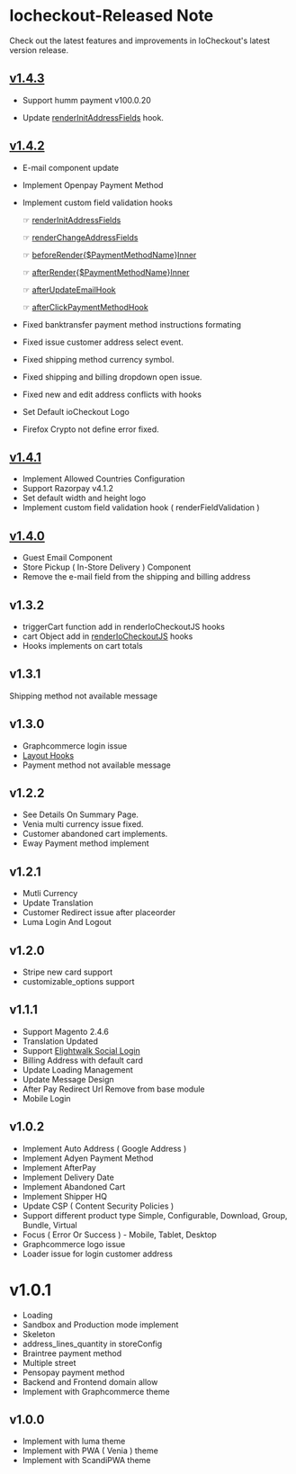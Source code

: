 # Iocheckout-Released Note

Check out the latest features and improvements in IoCheckout's latest version release.
## [v1.4.3](https://www.iocheckout.com/blog/implement-iocheckout-143)

- Support humm payment v100.0.20

- Update [renderInitAddressFields](https://www.iocheckout.com/blog/render-initaddress-fields-hook-in-iocheckout-process) hook.

## [ v1.4.2](https://www.iocheckout.com/blog/implement-iocheckout-142)
- E-mail component update
- Implement Openpay Payment Method
- Implement custom field validation hooks

  ☞ [renderInitAddressFields](https://www.iocheckout.com/blog/render-initaddress-fields-hook-in-iocheckout-process)

  ☞ [renderChangeAddressFields](https://www.iocheckout.com/blog/render-change-address-fields-hook)

  ☞ [beforeRender{$PaymentMethodName}Inner](https://www.iocheckout.com/blog/a-guide-to-before-rendepaymentmethodname-inner-hook)

  ☞ [afterRender{$PaymentMethodName}Inner](https://www.iocheckout.com/blog/integrating-after-renderpaymentmethodname-inner-hooks)

  ☞ [afterUpdateEmailHook](https://www.iocheckout.com/blog/after-update-email-hook-in-iocheckout-process)

  ☞ [afterClickPaymentMethodHook](https://www.iocheckout.com/blog/after-click-payment-method-hook)

- Fixed banktransfer payment method instructions formating
- Fixed issue customer address select event.
- Fixed shipping method currency symbol.
- Fixed shipping and billing dropdown open issue.
- Fixed new and edit address conflicts with hooks
- Set Default ioCheckout Logo
- Firefox Crypto not define error fixed.

## [v1.4.1](https://www.iocheckout.com/blog/implement-iocheckout-141)
- Implement Allowed Countries Configuration
- Support Razorpay v4.1.2
- Set default width and height logo
- Implement custom field validation hook ( renderFieldValidation )

## [v1.4.0](https://www.iocheckout.com/blog/implement-iocheckout-140)
- Guest Email Component
- Store Pickup ( In-Store Delivery ) Component
- Remove the e-mail field from the shipping and billing address

## v1.3.2
- triggerCart function add in renderIoCheckoutJS hooks
- cart Object add in [renderIoCheckoutJS](https://www.iocheckout.com/blog/use-of-iocheckout-renderiocheckoutjs-hooks-in-scandipwa) hooks
- Hooks implements on cart totals

## v1.3.1
Shipping method not available message

## v1.3.0
- Graphcommerce login issue
- [Layout Hooks](https://www.iocheckout.com/blog/use-of-iocheckout-layout-hooks-in-scandipwa)
- Payment method not available message

## v1.2.2
- See Details On Summary Page.
- Venia multi currency issue fixed.
- Customer abandoned cart implements.
- Eway Payment method implement

## v1.2.1
- Mutli Currency
- Update Translation
- Customer Redirect issue after placeorder
- Luma Login And Logout

## v1.2.0
- Stripe new card support
- customizable_options support

## v1.1.1
- Support Magento 2.4.6
- Translation Updated
- Support [Elightwalk Social Login](https://www.elightwalk.com/magento-social-login)
- Billing Address with default card
- Update Loading Management
- Update Message Design
- After Pay Redirect Url Remove from base module
- Mobile Login

## v1.0.2
- Implement Auto Address ( Google Address )
- Implement Adyen Payment Method
- Implement AfterPay
- Implement Delivery Date
- Implement Abandoned Cart
- Implement Shipper HQ
- Update CSP ( Content Security Policies )
- Support different product type Simple, Configurable, Download, Group, Bundle, Virtual
- Focus ( Error Or Success ) - Mobile, Tablet, Desktop
- Graphcommerce logo issue
- Loader issue for login customer address

# v1.0.1
- Loading
- Sandbox and Production mode implement
- Skeleton
- address_lines_quantity in storeConfig
- Braintree payment method
- Multiple street
- Pensopay payment method
- Backend and Frontend domain allow
- Implement with Graphcommerce theme

## v1.0.0
- Implement with luma theme
- Implement with PWA ( Venia ) theme
- Implement with ScandiPWA theme

